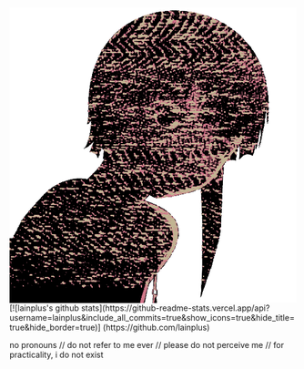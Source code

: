 <img src="lainminus.gif" align="left" />
[![lainplus's github stats](https://github-readme-stats.vercel.app/api?username=lainplus&include_all_commits=true&show_icons=true&hide_title=true&hide_border=true)]
(https://github.com/lainplus)

no pronouns // do not refer to me ever // please do not perceive me // for practicality, i do not exist
